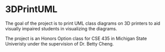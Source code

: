 3DPrintUML
==========

The goal of the project is to print UML class diagrams on 3D printers to aid visually impaired students in visualizing the diagrams. 

The project is an Honors Option class for CSE 435 in Michigan State Univeristy under the supervision of Dr. Betty Cheng.
